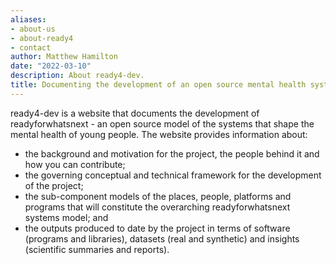 ```yaml
---
aliases:
- about-us
- about-ready4
- contact
author: Matthew Hamilton
date: "2022-03-10"
description: About ready4-dev.
title: Documenting the development of an open source mental health systems model
---
```


ready4-dev is a website that documents the development of readyforwhatsnext - an open source model of the systems that shape the mental health of young people. The website provides information about:

- the background and motivation for the project, the people behind it and how you can contribute;
- the governing conceptual and technical framework for the development of the project;
- the sub-component models of the places, people, platforms and programs that will constitute the overarching readyforwhatsnext systems model; and
- the outputs produced to date by the project in terms of software (programs and libraries), datasets (real and synthetic) and insights (scientific summaries and reports).






